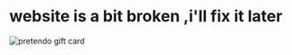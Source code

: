 # website is a bit broken ,i'll fix it later 
![pretendo gift card](https://raw.githubusercontent.com/Nomaakip/pretendo-gift-card/refs/heads/main/pretendo-gift-card-nomaakip.png)
